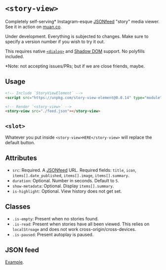 # `<story-view>`

Completely self-serving* Instagram-esque [JSONfeed](https://jsonfeed.org) "story" media viewer. See it in action on [muan.co](https://muan.co).

Under development. Everything is subjected to changes. Make sure to specify a version number if you wish to try it out. 

This requires native [`<dialog>`](https://caniuse.com/dialog) and [Shadow DOM](https://caniuse.com/shadowdomv1) support. No polyfills included.

*Note: not accepting issues/PRs; but if we are close friends, maybe.

## Usage

```html
<!-- Include `StoryViewElement` -->
<script src="https://unpkg.com/story-view-element@0.0.14" type="module" defer></script>

<!-- Render `<story-view>` -->
<story-view src="./feed.json"></story-view>
```

## `<slot>`

Whatever you put inside `<story-view>HERE</story-view>` will replace the default button.

## Attributes

- `src`: Required. A [JSONfeed](https://jsonfeed.org) URL. Required fields: `title`, `icon`, `items[].date_published`, `items[].image`, `items[].summary`.
- `duration`: Optional. Number in seconds. Default to `5`.
- `show-metadata`: Optional. Display `items[].summary`.
- `is-highlight`: Optional. View history does not get set.

## Classes

- `.is-empty`: Present when no stories found.
- `.is-read`: Present when stories have all been viewed. This relies on `localStroage` and does not work cross-origin/cross-devices.
- `.is-paused`: Present autoplay is paused.

## JSON feed

[Example](/demo/feed.json).
